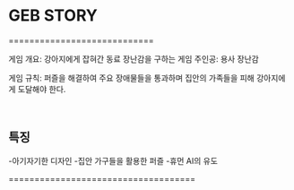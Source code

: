 # GEB STORY



============================



게임 개요: 강아지에게 잡혀간 동료 장난감을 구하는 게임
주인공: 용사 장난감

게임 규칙: 퍼즐을 해결하여 주요 장애물들을 통과하며 집안의 가족들을 피해 강아지에게 도달해야 한다. 

<br>

## 특징
-아기자기한 디자인
-집안 가구들을 활용한 퍼즐
-휴먼 AI의 유도


====================================

